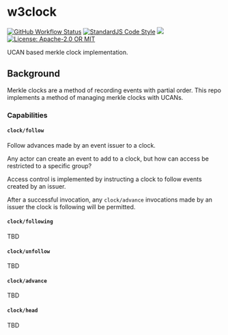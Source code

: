 # w3clock

<p>
  <a href="https://github.com/web3-storage/freeway/actions/workflows/release.yml"><img alt="GitHub Workflow Status" src="https://img.shields.io/github/actions/workflow/status/web3-storage/freeway/test.yml?branch=main&style=for-the-badge" /></a>
  <a href="https://standardjs.com"><img alt="StandardJS Code Style" src="https://img.shields.io/badge/code_style-standard-brightgreen.svg?style=for-the-badge" /></a>
  <a href="https://discord.com/channels/806902334369824788/864892166470893588"><img src="https://img.shields.io/badge/chat-discord?style=for-the-badge&logo=discord&label=discord&logoColor=ffffff&color=7389D8" /></a>
  <a href="https://github.com/web3-storage/freeway/blob/main/LICENSE.md"><img alt="License: Apache-2.0 OR MIT" src="https://img.shields.io/badge/LICENSE-Apache--2.0%20OR%20MIT-yellow?style=for-the-badge" /></a>
</p>


UCAN based merkle clock implementation.

## Background

Merkle clocks are a method of recording events with partial order. This repo implements a method of managing merkle clocks with UCANs.

### Capabilities

#### `clock/follow`

Follow advances made by an event issuer to a clock.

Any actor can create an event to add to a clock, but how can access be restricted to a specific group?

Access control is implemented by instructing a clock to follow events created by an issuer.

After a successful invocation, any `clock/advance` invocations made by an issuer the clock is following will be permitted.

#### `clock/following`

TBD

#### `clock/unfollow`

TBD

#### `clock/advance`

TBD

#### `clock/head`

TBD
